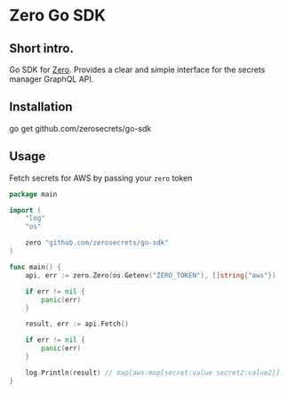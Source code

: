 # Zero Go SDK

## Short intro.
Go SDK for [Zero](https://tryzero.com). Provides a clear and simple interface for the secrets manager GraphQL API.

## Installation
go get github.com/zerosecrets/go-sdk

## Usage
Fetch secrets for AWS by passing your `zero` token

```go
package main

import (
	"log"
	"os"

	zero "github.com/zerosecrets/go-sdk"
)

func main() {
	api, err := zero.Zero(os.Getenv("ZERO_TOKEN"), []string{"aws"})

	if err != nil {
		panic(err)
	}

	result, err := api.Fetch()

	if err != nil {
		panic(err)
	}

	log.Println(result) // map[aws:map[secret:value secret2:value2]]
}
```
